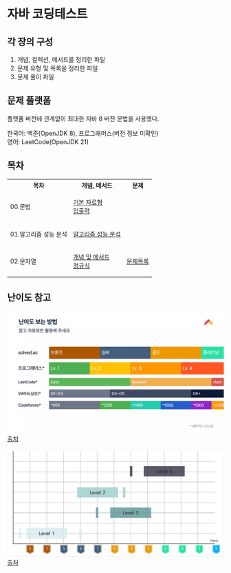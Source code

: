 # 자바 코딩테스트

## 각 장의 구성

1. 개념, 컬렉션, 메서드를 정리한 파일
2. 문제 유형 및 목록을 정리한 파일
3. 문제 풀이 파일

## 문제 플랫폼

플랫폼 버전에 관계없이 최대한 자바 8 버전 문법을 사용했다.

한국어: 백준(OpenJDK 8), 프로그래머스(버전 정보 미확인) </br>
영어: LeetCode(OpenJDK 21)

## 목차

<table>
<tr>
<th>목차</th>
<th>개념, 메서드</th>
<th>문제</th>
</tr>

<tr>
<td>00.문법</td>
<td>

[기본 자료형](/Chapter_00_Syntax/기본자료형.md) </br>
[입출력](/Chapter_00_Syntax/입출력.md)

</td>
<td></td>
</tr>

<tr>
<td>01.알고리즘 성능 분석</td>
<td>

[알고리즘 성능 분석](/Chapter_01_Analyze_of_Algorithm/알고리즘%20성능%20분석.md)

</td>
<td></td>
</tr>

<tr>
<td>02.문자열</td>
<td>

[개념 및 메서드](/Chapter_02_String/문자열.md) </br>
[정규식](/Chapter_02_String/정규식.md)

</td>
<td>

[문제목록](/Chapter_02_String/문제목록.md)

</td>
</tr>

</table>

## 난이도 참고

![Image](/난이도%20참고%2001.webp)
[출처](https://www.slideshare.net/slideshow/kucc-2022-4/251739276)

![Image](/난이도%20참고%2002.png)
[출처](https://haesoo9410.tistory.com/351)

<!-- 혹시 모를 진행상태바 표기 예제
![](https://progress-bar.xyz/26/?scale=27&&width=500&color=babaca&suffix=/27) -->
